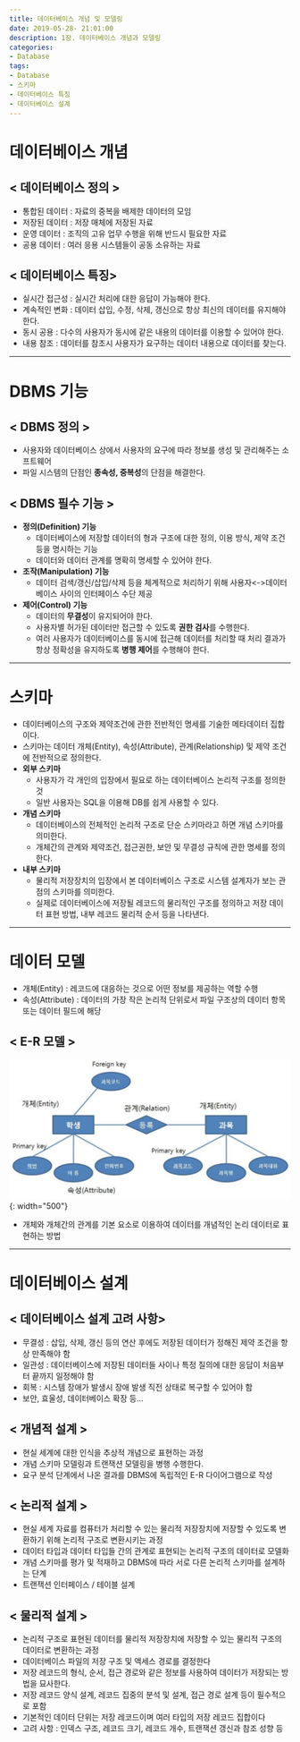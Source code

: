 ```yaml
---
title: 데이터베이스 개념 및 모델링
date: 2019-05-28- 21:01:00
description: 1장. 데이터베이스 개념과 모델링
categories:
- Database
tags: 
- Database
- 스키마
- 데이터베이스 특징
- 데이터베이스 설계
---
```

# 데이터베이스 개념
## < 데이터베이스 정의 >
- 통합된 데이터 : 자료의 중복을 배제한 데이터의 모임
- 저장된 데이터 : 저장 매체에 저장된 자료
- 운영 데이터   : 조직의 고유 업무 수행을 위해 반드시 필요한 자료
- 공용 데이터   : 여러 응용 시스템들이 공동 소유하는 자료

## < 데이터베이스 특징>
- 실시간 접근성 : 실시간 처리에 대한 응답이 가능해야 한다.
- 계속적인 변화 : 데이터 삽입, 수정, 삭제, 갱신으로 항상 최신의 데이터를 유지해야 한다.
- 동시 공용     : 다수의 사용자가 동시에 같은 내용의 데이터를 이용할 수 있어야 한다.
- 내용 참조     : 데이터를 참조시 사용자가 요구하는 데이터 내용으로 데이터를 찾는다.

***

# DBMS 기능
## < DBMS 정의 >
- 사용자와 데이터베이스 상에서 사용자의 요구에 따라 정보를 생성 및 관리해주는 소프트웨어
- 파일 시스템의 단점인 **종속성, 중복성**의 단점을 해결한다.

## < DBMS 필수 기능 >
- **정의(Definition) 기능**
    - 데이터베이스에 저장할 데이터의 형과 구조에 대한 정의, 이용 방식, 제약 조건 등을 명시하는 기능
    - 데이터와 데이터 관계를 명확히 명세할 수 있어야 한다.
- **조작(Manipulation) 기능**
    - 데이터 검색/갱신/삽입/삭제 등을 체계적으로 처리하기 위해 사용자<->데이터베이스 사이의 인터페이스 수단 제공
- **제어(Control) 기능**
    - 데이터의 **무결성**이 유지되어야 한다.
    - 사용자별 허가된 데이터만 접근할 수 있도록 **권한 검사**를 수행한다.
    - 여러 사용자가 데이터베이스를 동시에 접근해 데이터를 처리할 때 처리 결과가 항상 정확성을 유지하도록 **병행 제어**를 수행해야 한다.

***

# 스키마
- 데이터베이스의 구조와 제약조건에 관한 전반적인 명세를 기술한 메타데이터 집합이다.
- 스키마는 데이터 개체(Entity), 속성(Attribute), 관계(Relationship) 및 제약 조건에 전반적으로 정의한다.
- **외부 스키마**
    - 사용자가 각 개인의 입장에서 필요로 하는 데이터베이스 논리적 구조를 정의한 것
    - 일반 사용자는 SQL을 이용해 DB를 쉽게 사용할 수 있다.
- **개념 스키마**
    - 데이터베이스의 전체적인 논리적 구조로 단순 스키마라고 하면 개념 스키마를 의미한다.
    - 개체간의 관계와 제약조건, 접근권한, 보안 및 무결성 규칙에 관한 명세를 정의한다.
- **내부 스키마**
    - 물리적 저장장치의 입장에서 본 데이터베이스 구조로 시스템 설계자가 보는 관점의 스키마를 의미한다.
    - 실제로 데이터베이스에 저장될 레코드의 물리적인 구조를 정의하고 저장 데이터 표현 방법, 내부 레코드 물리적 순서 등을 나타낸다.

***

# 데이터 모델
- 개체(Entity) : 레코드에 대응하는 것으로 어떤 정보를 제공하는 역할 수행
- 속성(Attribute) : 데이터의 가장 작은 논리적 단위로서 파일 구조상의 데이터 항목 또는 데이터 필드에 해당

## < E-R 모델 >
![11st_result](/assets/images/erd.png){: width="500"}
- 개체와 개체간의 관계를 기본 요소로 이용하여 데이터를 개념적인 논리 데이터로 표현하는 방법

***

# 데이터베이스 설계
## < 데이터베이스 설계 고려 사항>
- 무결성 : 삽입, 삭제, 갱신 등의 연산 후에도 저장된 데이터가 정해진 제약 조건을 항상 만족해야 함
- 일관성 : 데이터베이스에 저장된 데이터들 사이나 특정 질의에 대한 응답이 처음부터 끝까지 일정해야 함
- 회복  : 시스템 장애가 발생시 장애 발생 직전 상태로 복구할 수 있어야 함
- 보안, 효울성, 데이터베이스 확장 등...

## < 개념적 설계 >
- 현실 세계에 대한 인식을 추상적 개념으로 표현하는 과정
- 개념 스키마 모델링과 트랜잭션 모델링을 병행 수행한다.
- 요구 분석 단계에서 나온 결과를 DBMS에 독립적인 E-R 다이어그램으로 작성

## < 논리적 설계 >
- 현실 세계 자료를 컴퓨터가 처리할 수 있는 물리적 저장장치에 저장할 수 있도록 변환하기 위해 논리적 구조로 변환시키는 과정
- 데이터 타입과 데이터 타입들 간의 관계로 표현되는 논리적 구조의 데이터로 모델화
- 개념 스키마를 평가 및 적재하고 DBMS에 따라 서로 다른 논리적 스키마를 설계하는 단계 
- 트랜잭션 인터페이스 / 테이블 설계

## < 물리적 설계 >
- 논리적 구조로 표현된 데이터를 물리적 저장장치에 저장할 수 있는 물리적 구조의 데이터로 변환하는 과정
- 데이터베이스 파일의 저장 구조 및 액세스 경로를 결정한다
- 저장 레코드의 형식, 순서, 접근 경로와 같은 정보를 사용하여 데이터가 저장되는 방법을 묘사한다.
- 저장 레코드 양식 설계, 레코드 집중의 분석 및 설계, 접근 경로 설계 등이 필수적으로 포함
- 기본적인 데이터 단위는 저장 레코드이며 여러 타입의 저장 레코드 집합이다
- 고려 사항 : 인덱스 구조, 레코드 크기, 레코드 개수, 트랜잭션 갱신과 참조 성향 등
